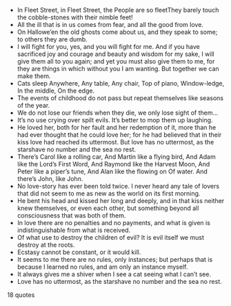  - In Fleet Street, in Fleet Street, the People are so fleetThey barely touch the cobble-stones with their nimble feet!
 - All the ill that is in us comes from fear, and all the good from love.
 - On Hallowe’en the old ghosts come about us, and they speak to some; to others they are dumb.
 - I will fight for you, yes, and you will fight for me. And if you have sacrificed joy and courage and beauty and wisdom for my sake, I will give them all to you again; and yet you must also give them to me, for they are things in which without you I am wanting. But together we can make them.
 - Cats sleep Anywhere, Any table, Any chair, Top of piano, Window-ledge, In the middle, On the edge.
 - The events of childhood do not pass but repeat themselves like seasons of the year.
 - We do not lose our friends when they die, we only lose sight of them...
 - It’s no use crying over spilt evils. It’s better to mop them up laughing.
 - He loved her, both for her fault and her redemption of it, more than he had ever thought that he could love her; for he had believed that in their kiss love had reached its uttermost. But love has no uttermost, as the starshave no number and the sea no rest.
 - There’s Carol like a rolling car, And Martin like a flying bird, And Adam like the Lord’s First Word, And Raymond like the Harvest Moon, And Peter like a piper’s tune, And Alan like the flowing on Of water. And there’s John, like John.
 - No love-story has ever been told twice. I never heard any tale of lovers that did not seem to me as new as the world on its first morning.
 - He bent his head and kissed her long and deeply, and in that kiss neither knew themselves, or even each other, but something beyond all consciousness that was both of them.
 - In love there are no penalties and no payments, and what is given is indistinguishable from what is received.
 - Of what use to destroy the children of evil? It is evil itself we must destroy at the roots.
 - Ecstasy cannot be constant, or it would kill.
 - It seems to me there are no rules, only instances; but perhaps that is because I learned no rules, and am only an instance myself.
 - It always gives me a shiver when I see a cat seeing what I can’t see.
 - Love has no uttermost, as the starshave no number and the sea no rest.

18 quotes